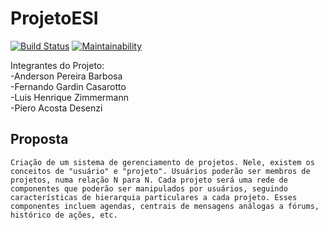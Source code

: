 # ProjetoESI

[![Build Status](https://travis-ci.com/Zimmerr/ProjetoESI.svg?branch=master)](https://travis-ci.com/Zimmerr/ProjetoESI)
[![Maintainability](https://api.codeclimate.com/v1/badges/002e6204c3ece91011a9/maintainability)](https://codeclimate.com/github/Zimmerr/ProjetoESI/maintainability)

Integrantes do Projeto:\
-Anderson Pereira Barbosa\
-Fernando Gardin Casarotto\
-Luis Henrique Zimmermann\
-Piero Acosta Desenzi

## Proposta
    Criação de um sistema de gerenciamento de projetos. Nele, existem os conceitos de "usuário" e "projeto". Usuários poderão ser membros de projetos, numa relação N para N. Cada projeto será uma rede de componentes que poderão ser manipulados por usuários, seguindo características de hierarquia particulares a cada projeto. Esses componentes incluem agendas, centrais de mensagens análogas a fórums, histórico de ações, etc.